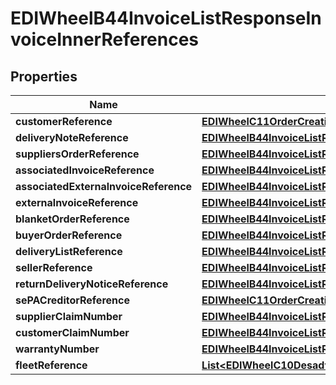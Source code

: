 

# EDIWheelB44InvoiceListResponseInvoiceInnerReferences


## Properties

| Name | Type | Description | Notes |
|------------ | ------------- | ------------- | -------------|
|**customerReference** | [**EDIWheelC11OrderCreationRequestBlanketOrderReference**](EDIWheelC11OrderCreationRequestBlanketOrderReference.md) |  |  [optional] |
|**deliveryNoteReference** | [**EDIWheelB44InvoiceListResponseInvoiceInnerReferencesDeliveryNoteReference**](EDIWheelB44InvoiceListResponseInvoiceInnerReferencesDeliveryNoteReference.md) |  |  [optional] |
|**suppliersOrderReference** | [**EDIWheelB44InvoiceListResponseInvoiceInnerReferencesSuppliersOrderReference**](EDIWheelB44InvoiceListResponseInvoiceInnerReferencesSuppliersOrderReference.md) |  |  [optional] |
|**associatedInvoiceReference** | [**EDIWheelB44InvoiceListResponseInvoiceInnerReferencesSuppliersOrderReference**](EDIWheelB44InvoiceListResponseInvoiceInnerReferencesSuppliersOrderReference.md) |  |  [optional] |
|**associatedExternalnvoiceReference** | [**EDIWheelB44InvoiceListResponseInvoiceInnerReferencesAssociatedExternalnvoiceReference**](EDIWheelB44InvoiceListResponseInvoiceInnerReferencesAssociatedExternalnvoiceReference.md) |  |  [optional] |
|**externalnvoiceReference** | [**EDIWheelB44InvoiceListResponseInvoiceInnerReferencesExternalnvoiceReference**](EDIWheelB44InvoiceListResponseInvoiceInnerReferencesExternalnvoiceReference.md) |  |  [optional] |
|**blanketOrderReference** | [**EDIWheelB44InvoiceListResponseInvoiceInnerReferencesBlanketOrderReference**](EDIWheelB44InvoiceListResponseInvoiceInnerReferencesBlanketOrderReference.md) |  |  [optional] |
|**buyerOrderReference** | [**EDIWheelB44InvoiceListResponseInvoiceInnerReferencesBlanketOrderReference**](EDIWheelB44InvoiceListResponseInvoiceInnerReferencesBlanketOrderReference.md) |  |  [optional] |
|**deliveryListReference** | [**EDIWheelB44InvoiceListResponseInvoiceInnerReferencesBlanketOrderReference**](EDIWheelB44InvoiceListResponseInvoiceInnerReferencesBlanketOrderReference.md) |  |  [optional] |
|**sellerReference** | [**EDIWheelB44InvoiceListResponseInvoiceInnerReferencesSuppliersOrderReference**](EDIWheelB44InvoiceListResponseInvoiceInnerReferencesSuppliersOrderReference.md) |  |  [optional] |
|**returnDeliveryNoticeReference** | [**EDIWheelB44InvoiceListResponseInvoiceInnerReferencesBlanketOrderReference**](EDIWheelB44InvoiceListResponseInvoiceInnerReferencesBlanketOrderReference.md) |  |  [optional] |
|**sePACreditorReference** | [**EDIWheelC11OrderCreationRequestBlanketOrderReference**](EDIWheelC11OrderCreationRequestBlanketOrderReference.md) |  |  [optional] |
|**supplierClaimNumber** | [**EDIWheelB44InvoiceListResponseInvoiceInnerReferencesSupplierClaimNumber**](EDIWheelB44InvoiceListResponseInvoiceInnerReferencesSupplierClaimNumber.md) |  |  [optional] |
|**customerClaimNumber** | [**EDIWheelB44InvoiceListResponseInvoiceInnerReferencesSupplierClaimNumber**](EDIWheelB44InvoiceListResponseInvoiceInnerReferencesSupplierClaimNumber.md) |  |  [optional] |
|**warrantyNumber** | [**EDIWheelB44InvoiceListResponseInvoiceInnerReferencesSupplierClaimNumber**](EDIWheelB44InvoiceListResponseInvoiceInnerReferencesSupplierClaimNumber.md) |  |  [optional] |
|**fleetReference** | [**List&lt;EDIWheelC10DesadvRequestReferences&gt;**](EDIWheelC10DesadvRequestReferences.md) |  |  [optional] |



